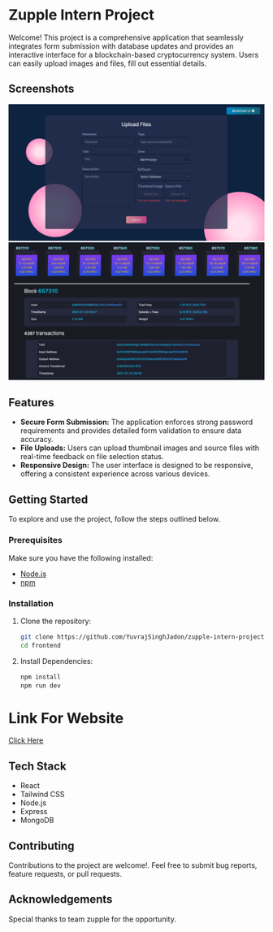 # Zupple Intern Project

Welcome! This project is a comprehensive application that seamlessly integrates
form submission with database updates and provides an interactive interface for
a blockchain-based cryptocurrency system. Users can easily upload images and files,
fill out essential details.

## Screenshots

![Form Image](./frontend/public/form.png)
![Blockchain Image](./frontend/public/blockchain.png)

## Features

- **Secure Form Submission:** The application enforces strong password requirements and provides detailed form validation to ensure data accuracy.
- **File Uploads:** Users can upload thumbnail images and source files with real-time feedback on file selection status.
- **Responsive Design:** The user interface is designed to be responsive, offering a consistent experience across various devices.

## Getting Started

To explore and use the project, follow the steps outlined below.

### Prerequisites

Make sure you have the following installed:

- [Node.js](https://nodejs.org/)
- [npm](https://www.npmjs.com/)

### Installation

1. Clone the repository:

   ```bash
   git clone https://github.com/YuvrajSinghJadon/zupple-intern-project.git
   cd frontend
   ```

2. Install Dependencies:

   ```bash
   npm install
   npm run dev
   ```

# Link For Website

[Click Here](https://65affc51f4f1251699df155b--merry-quokka-5508f4.netlify.app/)

## Tech Stack

- React
- Tailwind CSS
- Node.js
- Express
- MongoDB

## Contributing

Contributions to the project are welcome!. Feel free to submit bug reports, feature requests, or pull requests.

## Acknowledgements

Special thanks to team zupple for the opportunity.

